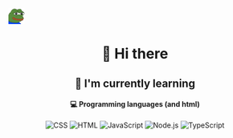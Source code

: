 <p align="left"><img src="https://github.com/francorz/francorz/blob/main/src/FeelsOkayMan.png?raw=true"/></p><h1 align="center">👋 Hi there</h1>

<h2 align="center">🌱 I'm currently learning</h2>

<h4 align="center">💻 Programming languages (and html)</h4>

<p align="center">
<img alt="CSS" src="https://img.shields.io/badge/CSS-1572B6.svg?logo=css3&logoColor=white"></a>
<img alt="HTML" src="https://img.shields.io/badge/HTML-E34F26.svg?logo=html5&logoColor=white"></a>
<img alt="JavaScript" src="https://img.shields.io/badge/JavaScript-F7DF1E.svg?logo=javascript&logoColor=black"></a>
<img alt="Node.js" src="https://img.shields.io/badge/Node.js-43853D.svg?logo=node.js&logoColor=white"></a>
<img alt="TypeScript" src="https://img.shields.io/badge/TypeScript-007ACC.svg?logo=typescript&logoColor=white"></a>
</p>
